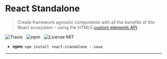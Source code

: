 # React Standalone

> Create framework agnostic components with all the benefits of the React ecosystem &ndash; using the HTML5 [custom elements API](https://www.w3.org/TR/custom-elements/).

![Travis](http://img.shields.io/travis/Wildhoney/Standalone.svg?style=flat-square)
&nbsp;
![npm](http://img.shields.io/npm/v/react-standalone.svg?style=flat-square)
&nbsp;
![License MIT](http://img.shields.io/badge/License-MIT-lightgrey.svg?style=flat-square)

* **npm:** `npm install react-standalone --save`

---
